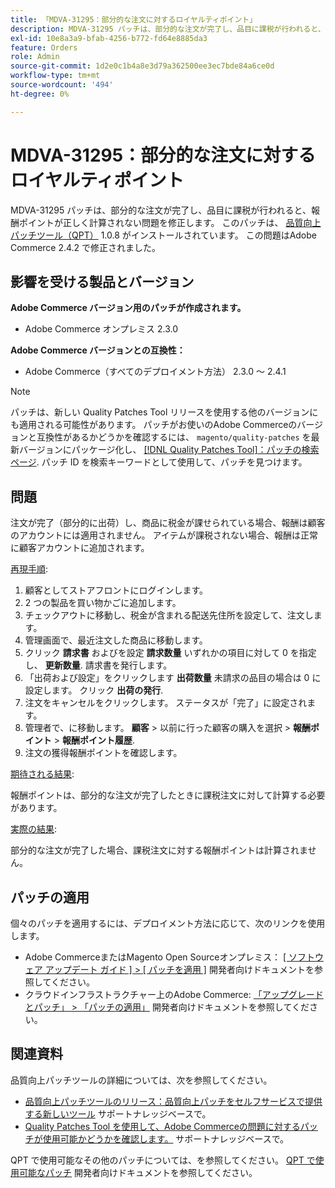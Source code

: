 ```yaml
---
title: 「MDVA-31295：部分的な注文に対するロイヤルティポイント」
description: MDVA-31295 パッチは、部分的な注文が完了し、品目に課税が行われると、報酬ポイントが正しく計算されない問題を修正します。 このパッチは、[Quality Patches Tool （QPT） ] （/help/announcements/adobe-commerce-announcements/magento-quality-patches-released-new-tool-to-self-serve-quality-patches.md） 1.0.8 がインストールされている場合に利用できます。 この問題はAdobe Commerce 2.4.2 で修正されました。
exl-id: 10e8a3a9-bfab-4256-b772-fd64e8885da3
feature: Orders
role: Admin
source-git-commit: 1d2e0c1b4a8e3d79a362500ee3ec7bde84a6ce0d
workflow-type: tm+mt
source-wordcount: '494'
ht-degree: 0%

---
```


# MDVA-31295：部分的な注文に対するロイヤルティポイント

MDVA-31295 パッチは、部分的な注文が完了し、品目に課税が行われると、報酬ポイントが正しく計算されない問題を修正します。 このパッチは、 [品質向上パッチツール（QPT）](/help/announcements/adobe-commerce-announcements/magento-quality-patches-released-new-tool-to-self-serve-quality-patches.md) 1.0.8 がインストールされています。 この問題はAdobe Commerce 2.4.2 で修正されました。

## 影響を受ける製品とバージョン

**Adobe Commerce バージョン用のパッチが作成されます。**

* Adobe Commerce オンプレミス 2.3.0

**Adobe Commerce バージョンとの互換性：**

* Adobe Commerce（すべてのデプロイメント方法） 2.3.0 ～ 2.4.1

>[!NOTE]
>
>パッチは、新しい Quality Patches Tool リリースを使用する他のバージョンにも適用される可能性があります。 パッチがお使いのAdobe Commerceのバージョンと互換性があるかどうかを確認するには、 `magento/quality-patches` を最新バージョンにパッケージ化し、 [[!DNL Quality Patches Tool]：パッチの検索ページ](https://devdocs.magento.com/quality-patches/tool.html#patch-grid). パッチ ID を検索キーワードとして使用して、パッチを見つけます。

## 問題

注文が完了（部分的に出荷）し、商品に税金が課せられている場合、報酬は顧客のアカウントには適用されません。 アイテムが課税されない場合、報酬は正常に顧客アカウントに追加されます。

<u>再現手順</u>:

1. 顧客としてストアフロントにログインします。
1. 2 つの製品を買い物かごに追加します。
1. チェックアウトに移動し、税金が含まれる配送先住所を設定して、注文します。
1. 管理画面で、最近注文した商品に移動します。
1. クリック **請求書** およびを設定 **請求数量** いずれかの項目に対して 0 を指定し、 **更新数量**. 請求書を発行します。
1. 「出荷および設定」をクリックします **出荷数量** 未請求の品目の場合は 0 に設定します。 クリック **出荷の発行**.
1. 注文をキャンセルをクリックします。 ステータスが「完了」に設定されます。
1. 管理者で、に移動します。 **顧客** > 以前に行った顧客の購入を選択 > **報酬ポイント** > **報酬ポイント履歴**.
1. 注文の獲得報酬ポイントを確認します。

<u>期待される結果</u>:

報酬ポイントは、部分的な注文が完了したときに課税注文に対して計算する必要があります。

<u>実際の結果</u>:

部分的な注文が完了した場合、課税注文に対する報酬ポイントは計算されません。

## パッチの適用

個々のパッチを適用するには、デプロイメント方法に応じて、次のリンクを使用します。

* Adobe CommerceまたはMagento Open Sourceオンプレミス： [[ ソフトウェア アップデート ガイド ] > [ パッチを適用 ]](https://devdocs.magento.com/guides/v2.4/comp-mgr/patching/mqp.html) 開発者向けドキュメントを参照してください。
* クラウドインフラストラクチャー上のAdobe Commerce: [「アップグレードとパッチ」 > 「パッチの適用」](https://devdocs.magento.com/cloud/project/project-patch.html) 開発者向けドキュメントを参照してください。

## 関連資料

品質向上パッチツールの詳細については、次を参照してください。

* [品質向上パッチツールのリリース：品質向上パッチをセルフサービスで提供する新しいツール](/help/announcements/adobe-commerce-announcements/magento-quality-patches-released-new-tool-to-self-serve-quality-patches.md) サポートナレッジベースで。
* [Quality Patches Tool を使用して、Adobe Commerceの問題に対するパッチが使用可能かどうかを確認します。](/help/support-tools/patches-available-in-qpt-tool/check-patch-for-magento-issue-with-magento-quality-patches.md) サポートナレッジベースで。

QPT で使用可能なその他のパッチについては、を参照してください。 [QPT で使用可能なパッチ](https://devdocs.magento.com/quality-patches/tool.html#patch-grid) 開発者向けドキュメントを参照してください。
